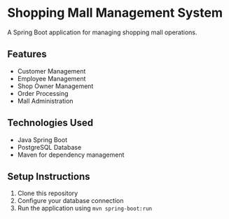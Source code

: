 # Shopping Mall Management System
A Spring Boot application for managing shopping mall operations.
## Features
- Customer Management
- Employee Management
- Shop Owner Management
- Order Processing
- Mall Administration
## Technologies Used
- Java Spring Boot
- PostgreSQL Database
- Maven for dependency management
## Setup Instructions
1. Clone this repository
2. Configure your database connection
3. Run the application using `mvn spring-boot:run`
